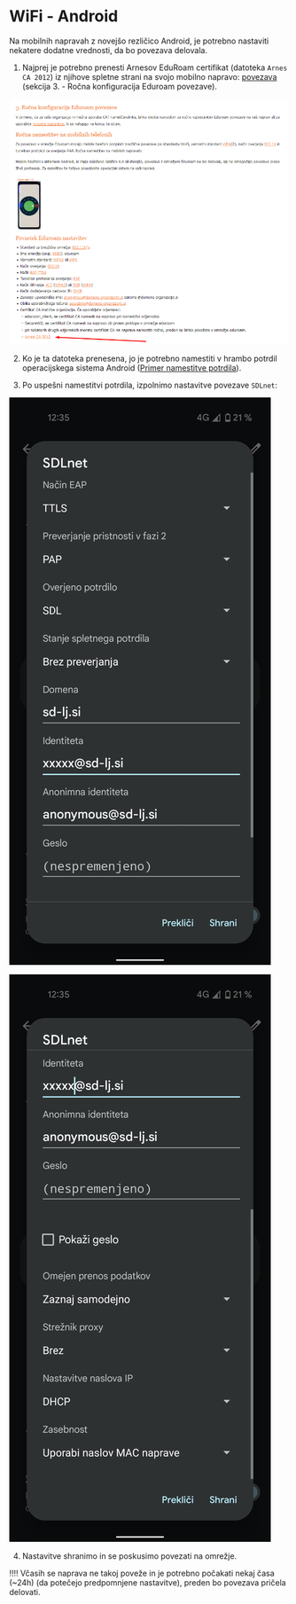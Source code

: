 # WiFi - Android

Na mobilnih napravah z novejšo rezličico Android, je potrebno nastaviti nekatere dodatne vrednosti, da bo povezava delovala.

1. Najprej je potrebno prenesti Arnesov EduRoam certifikat (datoteka `Arnes CA 2012`) iz njihove spletne strani na svojo mobilno napravo: [povezava](https://www.arnes.si/pomoc-uporabnikom/eduroam/navodila-za-povezavo/#rocno) (sekcija 3. - Ročna konfiguracija Eduroam povezave).

![a3](../media/android/a3.png)

2. Ko je ta datoteka prenesena, jo je potrebno namestiti v hrambo potrdil operacijskega sistema Android ([Primer namestitve potrdila](https://support.google.com/pixelphone/answer/2844832?hl=en)).

3. Po uspešni namestitvi potrdila, izpolnimo nastavitve povezave `SDLnet`:

![a1](../media/android/a1.png)

![a2](../media/android/a2.png)

4. Nastavitve shranimo in se poskusimo povezati na omrežje. 

‼️‼️ Včasih se naprava ne takoj poveže in je potrebno počakati nekaj časa (~24h) (da potečejo predpomnjene nastavitve), preden bo povezava pričela delovati.
